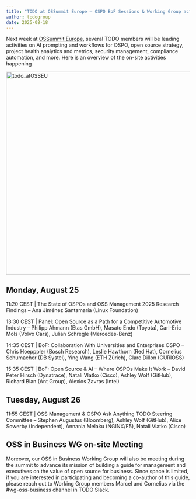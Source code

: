 ```yaml
---
title: "TODO at OSSummit Europe – OSPO BoF Sessions & Working Group activities"
author: todogroup
date: 2025-08-18
---
```


Next week at [OSSummit Europe](https://events.linuxfoundation.org/open-source-summit-europe/program/schedule/), several TODO members will be leading activities on AI prompting and workflows for OSPO, open source strategy, project health analytics and metrics, security management, compliance automation, and more. Here is an overview of the on-site activities happening

<img width="1120" height="555" alt="todo_atOSSEU" src="https://github.com/user-attachments/assets/f56f30bd-af16-46c5-bf87-b47955d1439d" />

## Monday, August 25

11:20 CEST | The State of OSPOs and OSS Management 2025 Research Findings – Ana Jiménez Santamaría (Linux Foundation)

13:30 CEST | Panel: Open Source as a Path for a Competitive Automotive Industry – Philipp Ahmann (Etas GmbH), Masato Endo (Toyota), Carl-Eric Mols (Volvo Cars), Julian Schregle (Mercedes-Benz)

14:35 CEST | BoF: Collaboration With Universities and Enterprises OSPO – Chris Hoepppler (Bosch Research), Leslie Hawthorn (Red Hat), Cornelius Schumacher (DB Systel), Ying Wang (ETH Zürich), Clare Dillon (CURIOSS)

15:35 CEST | BoF: Open Source & AI – Where OSPOs Make It Work – David Peter Hirsch (Dynatrace), Natali Vlatko (Cisco), Ashley Wolf (GitHub), Richard Bian (Ant Group), Alexios Zavras (Intel)

## Tuesday, August 26

11:55 CEST | OSS Management & OSPO Ask Anything TODO Steering Committee – Stephen Augustus (Bloomberg), Ashley Wolf (GitHub), Alice Sowerby (Independent), Annania Melaku (NGINX/F5), Natali Vlatko (Cisco)

## OSS in Business WG on-site Meeting

Moreover, our OSS in Business Working Group will also be meeting during the summit to advance its mission of building a guide for management and executives on the value of open source for business.
Since space is limited, if you are interested in participating and becoming a co-author of this guide, please reach out to Working Group members Marcel and Cornelius via the #wg-oss-business channel in TODO Slack.
